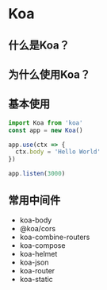 # Koa

## 什么是Koa？

## 为什么使用Koa？

## 基本使用

```javascript
import Koa from 'koa'
const app = new Koa()

app.use(ctx => {
  ctx.body = 'Hello World'
})

app.listen(3000)
```

## 常用中间件

- koa-body
- @koa/cors
- koa-combine-routers
- koa-compose
- koa-helmet
- koa-json
- koa-router
- koa-static

